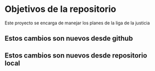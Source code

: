 # Objetivos de la repositorio
Este proyecto se encarga de manejar los planes de la liga de la justicia

## Estos cambios son nuevos desde github
## Estos cambios son nuevos desde repositorio local